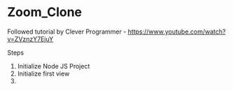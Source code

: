 # Zoom_Clone

Followed tutorial by Clever Programmer - https://www.youtube.com/watch?v=ZVznzY7EjuY

Steps 
1. Initialize Node JS Project
2. Initialize first view
3. 

